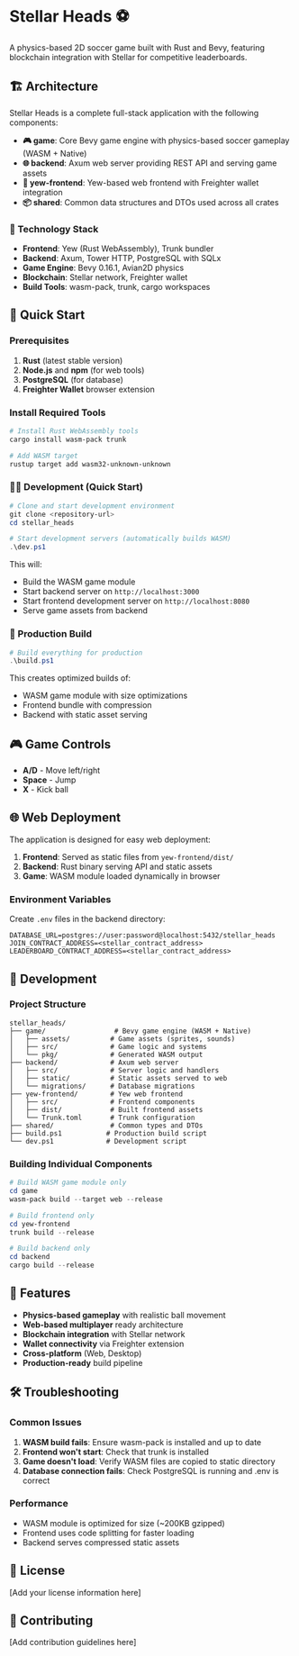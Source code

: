 # Stellar Heads ⚽

A physics-based 2D soccer game built with Rust and Bevy, featuring blockchain integration with Stellar for competitive leaderboards.

## 🏗️ Architecture

Stellar Heads is a complete full-stack application with the following components:

- **🎮 game**: Core Bevy game engine with physics-based soccer gameplay (WASM + Native)
- **🌐 backend**: Axum web server providing REST API and serving game assets
- **🎨 yew-frontend**: Yew-based web frontend with Freighter wallet integration
- **📦 shared**: Common data structures and DTOs used across all crates

### 🔧 Technology Stack

- **Frontend**: Yew (Rust WebAssembly), Trunk bundler
- **Backend**: Axum, Tower HTTP, PostgreSQL with SQLx
- **Game Engine**: Bevy 0.16.1, Avian2D physics
- **Blockchain**: Stellar network, Freighter wallet
- **Build Tools**: wasm-pack, trunk, cargo workspaces

## 🚀 Quick Start

### Prerequisites

1. **Rust** (latest stable version)
2. **Node.js** and **npm** (for web tools)
3. **PostgreSQL** (for database)
4. **Freighter Wallet** browser extension

### Install Required Tools

```powershell
# Install Rust WebAssembly tools
cargo install wasm-pack trunk

# Add WASM target
rustup target add wasm32-unknown-unknown
```

### 🏃‍♂️ Development (Quick Start)

```powershell
# Clone and start development environment
git clone <repository-url>
cd stellar_heads

# Start development servers (automatically builds WASM)
.\dev.ps1
```

This will:
- Build the WASM game module
- Start backend server on `http://localhost:3000`
- Start frontend development server on `http://localhost:8080`
- Serve game assets from backend

### 🚀 Production Build

```powershell
# Build everything for production
.\build.ps1
```

This creates optimized builds of:
- WASM game module with size optimizations
- Frontend bundle with compression
- Backend with static asset serving

## 🎮 Game Controls

- **A/D** - Move left/right
- **Space** - Jump
- **X** - Kick ball

## 🌐 Web Deployment

The application is designed for easy web deployment:

1. **Frontend**: Served as static files from `yew-frontend/dist/`
2. **Backend**: Rust binary serving API and static assets
3. **Game**: WASM module loaded dynamically in browser

### Environment Variables

Create `.env` files in the backend directory:

```env
DATABASE_URL=postgres://user:password@localhost:5432/stellar_heads
JOIN_CONTRACT_ADDRESS=<stellar_contract_address>
LEADERBOARD_CONTRACT_ADDRESS=<stellar_contract_address>
```

## 🔧 Development

### Project Structure

```
stellar_heads/
├── game/                 # Bevy game engine (WASM + Native)
│   ├── assets/          # Game assets (sprites, sounds)
│   ├── src/             # Game logic and systems
│   └── pkg/             # Generated WASM output
├── backend/             # Axum web server
│   ├── src/             # Server logic and handlers
│   ├── static/          # Static assets served to web
│   └── migrations/      # Database migrations
├── yew-frontend/        # Yew web frontend
│   ├── src/             # Frontend components
│   ├── dist/            # Built frontend assets
│   └── Trunk.toml       # Trunk configuration
├── shared/              # Common types and DTOs
├── build.ps1           # Production build script
└── dev.ps1             # Development script
```

### Building Individual Components

```powershell
# Build WASM game module only
cd game
wasm-pack build --target web --release

# Build frontend only
cd yew-frontend
trunk build --release

# Build backend only
cd backend
cargo build --release
```

## 🎯 Features

- **Physics-based gameplay** with realistic ball movement
- **Web-based multiplayer** ready architecture
- **Blockchain integration** with Stellar network
- **Wallet connectivity** via Freighter extension
- **Cross-platform** (Web, Desktop)
- **Production-ready** build pipeline

## 🛠️ Troubleshooting

### Common Issues

1. **WASM build fails**: Ensure wasm-pack is installed and up to date
2. **Frontend won't start**: Check that trunk is installed
3. **Game doesn't load**: Verify WASM files are copied to static directory
4. **Database connection fails**: Check PostgreSQL is running and .env is correct

### Performance

- WASM module is optimized for size (~200KB gzipped)
- Frontend uses code splitting for faster loading
- Backend serves compressed static assets

## 📝 License

[Add your license information here]

## 🤝 Contributing

[Add contribution guidelines here]